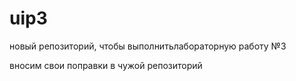 # uip3

новый репозиторий, чтобы выполнитьлабораторную работу №3

вносим свои поправки в чужой репозиторий

